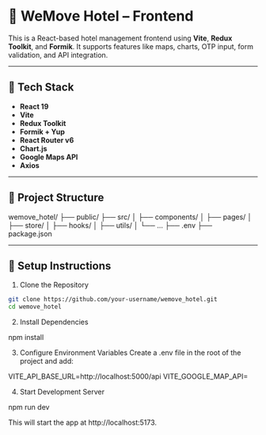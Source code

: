 # 🏨 WeMove Hotel – Frontend

This is a React-based hotel management frontend using **Vite**, **Redux Toolkit**, and **Formik**. It supports features like maps, charts, OTP input, form validation, and API integration.

---
## 🚀 Tech Stack

- **React 19**
- **Vite**
- **Redux Toolkit**
- **Formik + Yup**
- **React Router v6**
- **Chart.js**
- **Google Maps API**
- **Axios**

---
## 📁 Project Structure

wemove_hotel/
├── public/
├── src/
│ ├── components/
│ ├── pages/
│ ├── store/
│ ├── hooks/
│ ├── utils/
│ └── ...
├── .env
├── package.json


---

## 🔧 Setup Instructions

1. Clone the Repository

```bash
git clone https://github.com/your-username/wemove_hotel.git
cd wemove_hotel
```

2. Install Dependencies

npm install

3. Configure Environment Variables
Create a .env file in the root of the project and add:

VITE_API_BASE_URL=http://localhost:5000/api
VITE_GOOGLE_MAP_API=

4. Start Development Server

npm run dev

This will start the app at http://localhost:5173.

